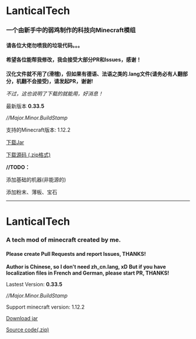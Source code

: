 # LanticalTech
### 一个由新手中的弱鸡制作的科技向Minecraft模组
#### 请各位大佬勿喷我的垃圾代码。。。
#### 希望各位能帮我修改，我会接受大部分PR和Issues，感谢！
**汉化文件就不用了(滑稽)，但如果有德语、法语之类的.lang文件(请务必有人翻部分，机翻不会接受)，请发起PR，谢谢!**

*不过，这也说明了下载的就能用，好消息！*

最新版本 **0.33.5**

*//Major.Minor.BuildStamp*

支持的Minecraft版本: 1.12.2

[下载Jar](https://raw.githubusercontent.com/NyasRoryo/LanticalTech/master/LanticalTech-lastest.jar)

[下载源码 (.zip格式)](https://raw.githubusercontent.com/NyasRoryo/LanticalTech/master/src.zip)

**//TODO：**

添加基础的机器(非能源的)

添加粉末、薄板、宝石

-------------------------------------------------------------------

# LanticalTech
### A tech mod of minecraft created by me.
#### Please create Pull Requests and report Issues, THANKS!
**Author is Chinese, so I don't need zh_cn.lang, xD**
**But if you have localization files in French and German, please start PR, THANKS!**

Lastest Version: **0.33.5**

*//Major.Minor.BuildStamp*

Support minecraft version: 1.12.2

[Download jar](https://raw.githubusercontent.com/NyasRoryo/LanticalTech/master/LanticalTech-lastest.jar)

[Source code(.zip)](https://raw.githubusercontent.com/NyasRoryo/LanticalTech/master/src.zip)
